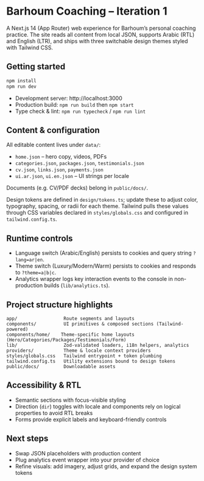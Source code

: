 # Barhoum Coaching – Iteration 1

A Next.js 14 (App Router) web experience for Barhoum’s personal coaching practice. The site reads all content from local JSON, supports Arabic (RTL) and English (LTR), and ships with three switchable design themes styled with Tailwind CSS.

## Getting started

```bash
npm install
npm run dev
```

- Development server: http://localhost:3000
- Production build: `npm run build` then `npm start`
- Type check & lint: `npm run typecheck` / `npm run lint`

## Content & configuration

All editable content lives under `data/`:

- `home.json` – hero copy, videos, PDFs
- `categories.json`, `packages.json`, `testimonials.json`
- `cv.json`, `links.json`, `payments.json`
- `ui.ar.json`, `ui.en.json` – UI strings per locale

Documents (e.g. CV/PDF decks) belong in `public/docs/`.

Design tokens are defined in `design/tokens.ts`; update these to adjust color, typography, spacing, or radii for each theme. Tailwind pulls these values through CSS variables declared in `styles/globals.css` and configured in `tailwind.config.ts`.

## Runtime controls

- Language switch (Arabic/English) persists to cookies and query string `?lang=ar|en`.
- Theme switch (Luxury/Modern/Warm) persists to cookies and responds to `?theme=a|b|c`.
- Analytics wrapper logs key interaction events to the console in non-production builds (`lib/analytics.ts`).

## Project structure highlights

```
app/                 Route segments and layouts
components/          UI primitives & composed sections (Tailwind-powered)
components/home/    Theme-specific home layouts (Hero/Categories/Packages/Testimonials/Form)
lib/                 Zod-validated loaders, i18n helpers, analytics
providers/           Theme & locale context providers
styles/globals.css   Tailwind entrypoint + token plumbing
tailwind.config.ts   Utility extensions bound to design tokens
public/docs/         Downloadable assets
```

## Accessibility & RTL

- Semantic sections with focus-visible styling
- Direction (`dir`) toggles with locale and components rely on logical properties to avoid RTL breaks
- Forms provide explicit labels and keyboard-friendly controls

## Next steps

- Swap JSON placeholders with production content
- Plug analytics event wrapper into your provider of choice
- Refine visuals: add imagery, adjust grids, and expand the design system tokens
